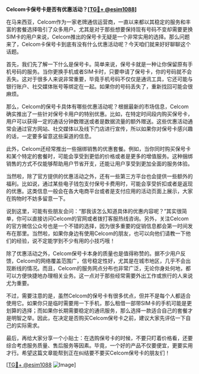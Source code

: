**Celcom卡保号卡是否有优惠活动？[[TG💪+ @esim1088](https://t.me/s/esim1088)]**

在马来西亚，Celcom作为一家老牌通信运营商，一直以来都以其稳定的服务和丰富的套餐选择吸引了众多用户。尤其是对于那些想要保持现有号码不变却需要更换SIM卡的用户来说，Celcom推出的保号卡无疑是一个非常实用的选择。那么问题来了，Celcom卡保号卡到底有没有什么优惠活动呢？今天咱们就来好好聊聊这个话题。

首先，我们先了解一下什么是保号卡。简单来说，保号卡就是一种让你保留原有手机号码的服务。当你更换手机或者SIM卡时，只要申请了保号卡，你的号码就不会丢失。这对于很多人来说非常重要，毕竟手机号码不仅仅是通讯工具，它还可能与银行账户、社交媒体账号等绑定在一起。如果你的号码丢失了，重新找回可能会很麻烦。

那么，Celcom的保号卡具体有哪些优惠活动呢？根据最新的市场信息，Celcom确实推出了一些针对保号卡用户的特别优惠。比如，在特定时间段内购买保号卡，用户可以获得一定的通话分钟数赠送或者是数据流量的额外赠送。这些优惠活动通常会通过官方网站、社交媒体以及线下门店进行宣传，所以如果你对保号卡感兴趣的话，一定要多留意这些渠道的信息。

此外，Celcom还经常推出一些捆绑销售的优惠套餐。例如，当你同时购买保号卡和某个特定的套餐时，可能会享受到更低的价格或者是更多的增值服务。这种捆绑销售的方式不仅能够帮助用户节省开支，还能让用户享受到更加全面的服务体验。

当然啦，除了官方提供的优惠活动之外，还有一些第三方平台也会提供一些额外的福利。比如说，通过某些电子钱包支付保号卡费用时，可能会享受折扣或者是返现的优惠。这类信息一般会在各大电商平台或者是支付应用的活动页面上展示，大家在购物时不妨多留意一下。

说到这里，可能有些朋友会问：“那我该怎么知道具体的优惠内容呢？”其实很简单，你可以直接访问Celcom的官网或者拨打客服热线咨询。另外，关注Celcom的官方微信公众号也是一个不错的选择，因为很多重要的促销信息都会第一时间发布在那里。当然啦，如果你身边有使用Celcom的朋友，也可以向他们请教一下他们的经验，说不定能学到不少有用的小技巧哦！

除了优惠活动之外，Celcom保号卡本身的质量也是值得称赞的。据不少用户反馈，Celcom的网络覆盖范围广，信号稳定性好，尤其是在城市地区，几乎不会出现断线的情况。而且，Celcom的服务网点分布也非常广泛，无论你身处何地，都可以方便快捷地办理相关业务。这一点对于那些经常需要外出工作或旅行的人来说尤为重要。

不过，需要注意的是，虽然Celcom的保号卡有很多优点，但并不是每个人都适合使用它。如果你只是临时需要用一下手机，那么租借一部带SIM卡的手机可能是更划算的选择；而如果你长期需要稳定的通讯服务，那么选择一款适合自己的套餐才是明智之举。因此，在决定是否购买Celcom保号卡之前，建议大家先评估一下自己的实际需求。

最后，再给大家分享一个小贴士：在选购保号卡的时候，不要只盯着价格看，还要综合考虑服务质量、售后服务等因素。毕竟，一个好的产品不仅要便宜，更要实用才行。希望这篇文章能帮到正在纠结要不要买Celcom保号卡的朋友们！

[[TG💪+ @esim1088](https://t.me/s/esim1088) ![Image](https://i.postimg.cc/4NQfJmqS/Snipaste-2025-05-13-00-14-12.png)]